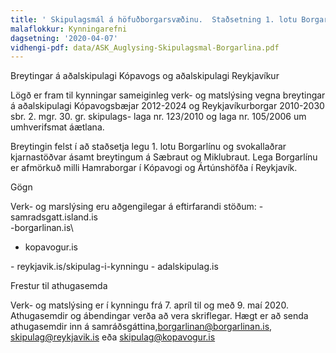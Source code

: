 ```yaml
---
title: ' Skipulagsmál á höfuðborgarsvæðinu.  Staðsetning 1. lotu Borgarlínu | Ártúnshöfði - Hamraborg'
malaflokkur: Kynningarefni
dagsetning: '2020-04-07'
vidhengi-pdf: data/ASK_Auglysing-Skipulagsmal-Borgarlina.pdf
---
```

Breytingar á aðalskipulagi Kópavogs og aðalskipulagi Reykjavíkur

Lögð er fram til kynningar sameiginleg verk- og matslýsing vegna breytingar á aðalskipulagi Kópavogsbæjar 2012-2024 og Reykjavíkurborgar 2010-2030 sbr. 2. mgr. 30. gr. skipulags- laga nr. 123/2010 og laga nr. 105/2006 um umhverifsmat áætlana.

Breytingin felst í að staðsetja legu 1. lotu Borgarlínu og svokallaðrar kjarnastöðvar ásamt breytingum á Sæbraut og Miklubraut. Lega Borgarlínu er afmörkuð milli Hamraborgar í Kópavogi og Ártúnshöfða í Reykjavík.

Gögn

Verk- og marslýsing eru aðgengilegar á eftirfarandi stöðum: - samradsgatt.island.is\
-borgarlinan.is\
- kopavogur.is

\- reykjavik.is/skipulag-i-kynningu - adalskipulag.is

Frestur til athugasemda

Verk- og matslýsing er í kynningu frá 7. apríl til og með 9. maí 2020. Athugasemdir og ábendingar verða að vera skriflegar. Hægt er að senda athugasemdir inn á samráðsgáttina,borgarlinan@borgarlinan.is, skipulag@reykjavik.is eða skipulag@kopavogur.is
